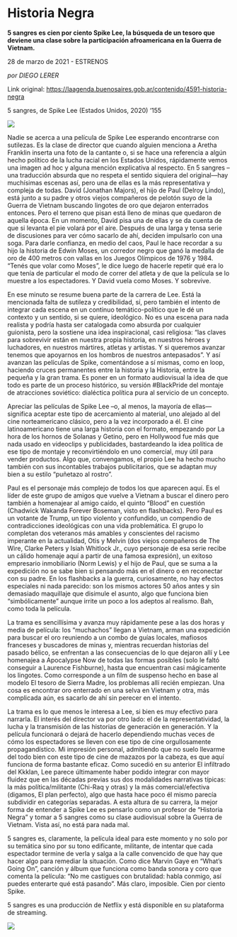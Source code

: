 # Historia Negra

**5 sangres es cien por ciento Spike Lee, la búsqueda de un tesoro que deviene una clase sobre la participación afroamericana en la Guerra de Vietnam.**

28 de marzo de 2021 - ESTRENOS

_por DIEGO LERER_

Link original: https://laagenda.buenosaires.gob.ar/contenido/4591-historia-negra



5 sangres, de Spike Lee (Estados Unidos, 2020) ‘155




![](https://cdn.flowlikemusic.com/files/images/43750/fd87a32d-2024-4f49-ac1d-59ccef555366.jpg)




Nadie se acerca a una película de Spike Lee esperando encontrarse con sutilezas. Es la clase de director que cuando alguien menciona a Aretha Franklin inserta una foto de la cantante o, si se hace una referencia a algún hecho político de la lucha racial en los Estados Unidos, rápidamente vemos una imagen ad hoc y alguna mención explicativa al respecto. En 5 sangres –una traducción absurda que no respeta el sentido siquiera del original—hay muchísimas escenas así, pero una de ellas es la más representativa y compleja de todas. David (Jonathan Majors), el hijo de Paul (Delroy Lindo), está junto a su padre y otros viejos compañeros de pelotón suyo de la Guerra de Vietnam buscando lingotes de oro que dejaron enterrados entonces. Pero el terreno que pisan está lleno de minas que quedaron de aquella época. En un momento, David pisa una de ellas y se da cuenta de que si levanta el pie volará por el aire. Después de una larga y tensa serie de discusiones para ver cómo sacarlo de ahí, deciden impulsarlo con una soga. Para darle confianza, en medio del caos, Paul le hace recordar a su hijo la historia de Edwin Moses, un corredor negro que ganó la medalla de oro de 400 metros con vallas en los Juegos Olímpicos de 1976 y 1984. “Tenés que volar como Moses”, le dice luego de hacerle repetir qué era lo que tenía de particular el modo de correr del atleta y de que la película se lo muestre a los espectadores. Y David vuela como Moses. Y sobrevive.




En ese minuto se resume buena parte de la carrera de Lee. Está la mencionada falta de sutileza y credibilidad, sí, pero también el intento de integrar cada escena en un continuo temático-político que le dé un contexto y un sentido, si se quiere, ideológico. No es una escena para nada realista y podría hasta ser catalogada como absurda por cualquier guionista, pero la sostiene una idea inspiracional, casi religiosa: “las claves para sobrevivir están en nuestra propia historia, en nuestros héroes y luchadores, en nuestros mártires, atletas y artistas. Y si queremos avanzar tenemos que apoyarnos en los hombros de nuestros antepasados”. Y así avanzan las películas de Spike, comentándose a sí mismas, como en loop, haciendo cruces permanentes entre la historia y la Historia, entre la pequeña y la gran trama. Es poner en un formato audiovisual la idea de que todo es parte de un proceso histórico, su versión #BlackPride del montaje de atracciones soviético: dialéctica política pura al servicio de un concepto.




Apreciar las películas de Spike Lee –o, al menos, la mayoría de ellas— significa aceptar este tipo de acercamiento al material, uno alejado al del cine norteamericano clásico, pero a la vez incorporado a él. El cine latinoamericano tiene una larga historia con el formato, empezando por La hora de los hornos de Solanas y Getino, pero en Hollywood fue más que nada usado en videoclips y publicidades, bastardeando la idea política de ese tipo de montaje y reconvirtiéndolo en uno comercial, muy útil para vender productos. Algo que, convengamos, el propio Lee ha hecho mucho también con sus incontables trabajos publicitarios, que se adaptan muy bien a su estilo “puñetazo al rostro”.




Paul es el personaje más complejo de todos los que aparecen aquí. Es el líder de este grupo de amigos que vuelve a Vietnam a buscar el dinero pero también a homenajear al amigo caído, el quinto “Blood” en cuestión (Chadwick Wakanda Forever Boseman, visto en flashbacks). Pero Paul es un votante de Trump, un tipo violento y confundido, un compendio de contradicciones ideológicas con una vida problemática. El grupo lo completan dos veteranos más amables y conscientes del racismo imperante en la actualidad, Otis y Melvin (dos viejos compañeros de The Wire, Clarke Peters y Isiah Whitlock Jr., cuyo personaje de esa serie recibe un cálido homenaje aquí a partir de una famosa expresión), un exitoso empresario inmobiliario (Norm Lewis) y el hijo de Paul, que se suma a la expedición no se sabe bien si pensando más en el dinero o en reconectar con su padre. En los flashbacks a la guerra, curiosamente, no hay efectos especiales ni nada parecido: son los mismos actores 50 años antes y sin demasiado maquillaje que disimule el asunto, algo que funciona bien “simbólicamente” aunque irrite un poco a los adeptos al realismo. Bah, como toda la película.




La trama es sencillísima y avanza muy rápidamente pese a las dos horas y media de película: los “muchachos” llegan a Vietnam, arman una expedición para buscar el oro reuniendo a un combo de guías locales, mafiosos franceses y buscadores de minas y, mientras recuerdan historias del pasado bélico, se enfrentan a las consecuencias de lo que dejaron allí y Lee homenajea a Apocalypse Now de todas las formas posibles (solo le faltó conseguir a Laurence Fishburne), hasta que encuentran casi mágicamente los lingotes. Como corresponde a un film de suspenso hecho en base al modelo El tesoro de Sierra Madre, los problemas allí recién empiezan. Una cosa es encontrar oro enterrado en una selva en Vietnam y otra, más complicada aún, es sacarlo de ahí sin perecer en el intento.




La trama es lo que menos le interesa a Lee, si bien es muy efectivo para narrarla. El interés del director va por otro lado: el de la representatividad, la lucha y la transmisión de las historias de generación en generación. Y la película funcionará o dejará de hacerlo dependiendo muchas veces de cómo los espectadores se lleven con ese tipo de cine orgullosamente propagandístico. Mi impresión personal, admitiendo que no suelo llevarme del todo bien con este tipo de cine de mazazos por la cabeza, es que aquí funciona de forma bastante eficaz. Como sucedió en su anterior El infiltrado del Kkklan, Lee parece últimamente haber podido integrar con mayor fluidez que en las décadas previas sus dos modalidades narrativas típicas: la más política/militante (Chi-Raq y otras) y la más comercial/efectiva (digamos, El plan perfecto), algo que hasta hace poco él mismo parecía subdividir en categorías separadas. A esta altura de su carrera, la mejor forma de entender a Spike Lee es pensarlo como un profesor de “Historia Negra” y tomar a 5 sangres como su clase audiovisual sobre la Guerra de Vietnam. Vista así, no está para nada mal.




5 sangres es, claramente, la película ideal para este momento y no solo por su temática sino por su tono edificante, militante, de intentar que cada espectador termine de verla y salga a la calle convencido de que hay que hacer algo para remediar la situación. Como dice Marvin Gaye en “What’s Going On”, canción y álbum que funciona como banda sonora y coro que comenta la película: “No me castigues con brutalidad: habla conmigo, así puedes enterarte qué está pasando”. Más claro, imposible. Cien por ciento Spike.




5 sangres es una producción de Netflix y está disponible en su plataforma de streaming.




[![](https://img.youtube.com/vi/WPQUjOzhBA8/0.jpg)](https://www.youtube.com/watch?v=WPQUjOzhBA8)



